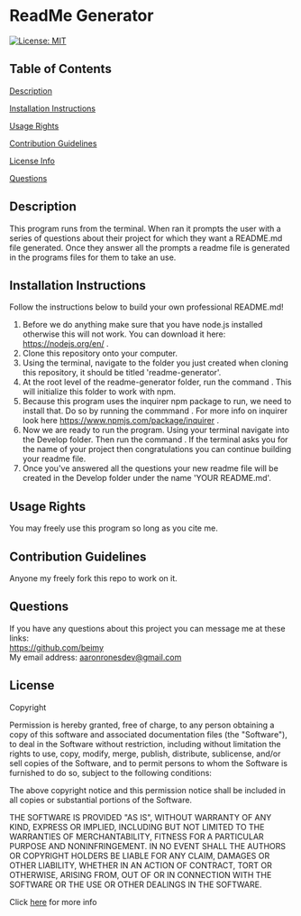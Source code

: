 # ReadMe Generator
  [![License: MIT](https://img.shields.io/badge/License-MIT-yellow.svg)](https://opensource.org/licenses/MIT)

  ## Table of Contents
  [Description](#Description)

  [Installation Instructions](#Installation-Instructions)

  [Usage Rights](#Usage-Rights)

  [Contribution Guidelines](#Contribution-Guidelines)

  [License Info](#License)

  [Questions](#Questions)
  


  ## Description
  This program runs from the terminal. When ran it prompts the user with a series of questions about their project for which they want a README.md file generated. Once they answer all the prompts a readme file is generated in the programs files for them to take an use. 

  ## Installation Instructions
  Follow the instructions below to build your own professional README.md!
  
  1. Before we do anything make sure that you have node.js installed otherwise this will not work. You can download it here: https://nodejs.org/en/ . 
  2. Clone this repository onto your computer. 
  3. Using the terminal, navigate to the folder you just created when cloning this repository, it should be titled 'readme-generator'.
  4. At the root level of the readme-generator folder, run the command <npm init>. This will initialize this folder to work with npm.
  5. Because this program uses the inquirer npm package to run, we need to install that. Do so by running the commmand <npm i inquirer>. For more info on inquirer look here https://www.npmjs.com/package/inquirer . 
  6. Now we are ready to run the program. Using your terminal navigate into the Develop folder. Then run the command <node index.js>. If the terminal asks you for the name of your project then congratulations you can continue building your readme file. 
  7. Once you've answered all the questions your new readme file will be created in the Develop folder under the name 'YOUR README.md'.

  ## Usage Rights
  You may freely use this program so long as you cite me.

  ## Contribution Guidelines
  Anyone my freely fork this repo to work on it.

  ## Questions
  If you have any questions about this project you can message me at these links:<br>
  https://github.com/beimy<br>
  My email address: aaronronesdev@gmail.com
    

  ## License
    
  Copyright <YEAR> <COPYRIGHT HOLDER>

  Permission is hereby granted, free of charge, to any person obtaining a copy of this software and associated documentation files
  (the "Software"), to deal in the Software without restriction, including without limitation the rights to use, copy, modify, merge,
  publish, distribute, sublicense, and/or sell copies of the Software, and to permit persons to whom the Software is furnished to do so,
  subject to the following conditions:

  The above copyright notice and this permission notice shall be included in all copies or substantial portions of the Software.

  THE SOFTWARE IS PROVIDED "AS IS", WITHOUT WARRANTY OF ANY KIND, EXPRESS OR IMPLIED, INCLUDING BUT NOT LIMITED TO
  THE WARRANTIES OF MERCHANTABILITY, FITNESS FOR A PARTICULAR PURPOSE AND NONINFRINGEMENT. IN NO EVENT SHALL THE
  AUTHORS OR COPYRIGHT HOLDERS BE LIABLE FOR ANY CLAIM, DAMAGES OR OTHER LIABILITY, WHETHER IN AN ACTION OF
  CONTRACT, TORT OR OTHERWISE, ARISING FROM, OUT OF OR IN CONNECTION WITH THE SOFTWARE OR THE USE OR OTHER
  DEALINGS IN THE SOFTWARE.
    
  Click [here](https://www.mit.edu/~amini/LICENSE.md) for more info
